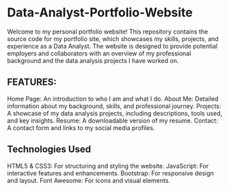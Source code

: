 # Data-Analyst-Portfolio-Website

Welcome to my personal portfolio website! This repository contains the source code for my portfolio site, which showcases my skills, projects, and experience as a Data Analyst. The website is designed to provide potential employers and collaborators with an overview of my professional background and the data analysis projects I have worked on.

## FEATURES:

Home Page: An introduction to who I am and what I do.
About Me: Detailed information about my background, skills, and professional journey.
Projects: A showcase of my data analysis projects, including descriptions, tools used, and key insights.
Resume: A downloadable version of my resume.
Contact: A contact form and links to my social media profiles.

## Technologies Used

HTML5 & CSS3: For structuring and styling the website.
JavaScript: For interactive features and enhancements.
Bootstrap: For responsive design and layout.
Font Awesome: For icons and visual elements.
